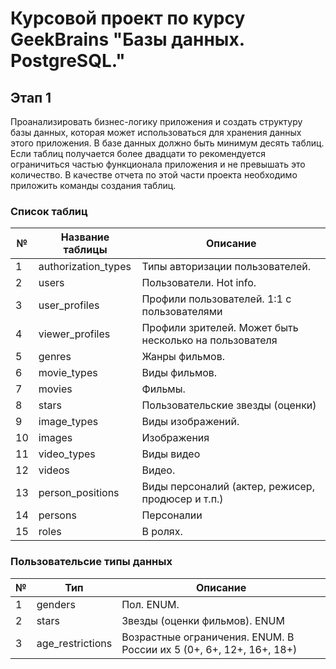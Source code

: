 # Курсовой проект по курсу GeekBrains "Базы данных. PostgreSQL."

## Этап 1

Проанализировать бизнес-логику приложения и создать структуру базы данных, которая
может использоваться для хранения данных этого приложения. В базе данных должно быть
минимум десять таблиц. Если таблиц получается более двадцати то рекомендуется
ограничиться частью функционала приложения и не превышать это количество. В качестве
отчета по этой части проекта необходимо приложить команды создания таблиц.

### Список таблиц

| №   | Название таблицы    | Описание                                               |
| --- | ------------------- | ------------------------------------------------------ |
| 1   | authorization_types | Типы авторизации пользователей.                        |
| 2   | users               | Пользователи. Hot info.                                |
| 3   | user_profiles       | Профили пользователей. 1:1 с пользователями            |
| 4   | viewer_profiles     | Профили зрителей. Может быть несколько на пользователя |
| 5   | genres              | Жанры фильмов.                                         |
| 6   | movie_types         | Виды фильмов.                                          |
| 7   | movies              | Фильмы.                                                |
| 8   | stars               | Пользовательские звезды (оценки)                       |
| 9   | image_types         | Виды изображений.                                      |
| 10  | images              | Изображения                                            |
| 11  | video_types         | Виды видео                                             |
| 12  | videos              | Видео.                                                 |
| 13  | person_positions    | Виды персоналий (актер, режисер, продюсер и т.п.)      |
| 14  | persons             | Персоналии                                             |
| 15  | roles               | В ролях.                                               |

### Пользовательсие типы данных

| №   | Тип              | Описание                                                            |
| --- | ---------------- | ------------------------------------------------------------------- |
| 1   | genders          | Пол. ENUM.                                                          |
| 2   | stars            | Звезды (оценки фильмов). ENUM                                       |
| 3   | age_restrictions | Возрастные ограничения. ENUM. В России их 5 (0+, 6+, 12+, 16+, 18+) |
